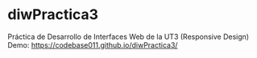 # diwPractica3
Práctica de Desarrollo de Interfaces Web de la UT3 (Responsive Design)
Demo: https://codebase011.github.io/diwPractica3/
